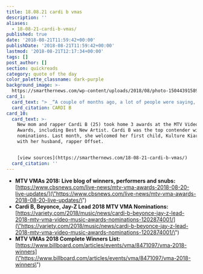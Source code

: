 ```yaml
---
title: 18.08.21 cardi b vmas
description: ''
aliases:
  - 18-08-21-cardi-b-vmas/
published: true
date: '2018-08-21T11:59:42+00:00'
publishDate: '2018-08-21T11:59:42+00:00'
lastmod: '2018-08-21T12:17:34+00:00'
tags: []
post_author: []
section: quickreads
category: quote of the day
color_palette_classname: dark-purple
background_image: >-
  https://smarthernews.com/wp-content/uploads/2018/08/photo-1504439158909-5a2f08876082.jpg
card_1:
  card_text: "> _“A couple of months ago, a lot of people were saying, you are gambling your career, youa\x19re about to have a baby, what are you doing? You know I had a baby, I carried the baby and now I am still winning awards!”_\n\nCARDI B"
  card_citation: CARDI B
card_10:
  card_text: >-
    New mom and rapper Cardi B (25) took home 3 awards at the MTV Video Music
    Awards, including Best New Artist. Cardi B was the top contender with 10
    nominations. Last month, she welcomed her first child, Kulture Kiari Cephus,
    with her husband, rapper Offset.


    [view sources](https://smarthernews.com/18-08-21-cardi-b-vmas/)
  card_citation: ''
---
```

*   **MTV VMAs 2018: Live blog of winners, performers and snubs:** [https://www.cbsnews.com/live-news/mtv-vma-awards-2018-08-20-live-updates/](\"https://www.cbsnews.com/live-news/mtv-vma-awards-2018-08-20-live-updates/\")
*   **Cardi B, Beyonce, Jay-Z Lead 2018 MTV VMA Nominations:** [https://variety.com/2018/music/news/cardi-b-beyonce-jay-z-lead-2018-mtv-vma-video-music-awards-nominations-1202874001/](\"https://variety.com/2018/music/news/cardi-b-beyonce-jay-z-lead-2018-mtv-vma-video-music-awards-nominations-1202874001/\")
*   **MTV VMAs 2018 Complete Winners List:** [https://www.billboard.com/articles/events/vma/8471097/vma-2018-winners](\"https://www.billboard.com/articles/events/vma/8471097/vma-2018-winners\")